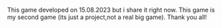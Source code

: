This game developed on 15.08.2023 but i share it right now. This game is my second game (its just a project,not a real big game).
Thank you all!
